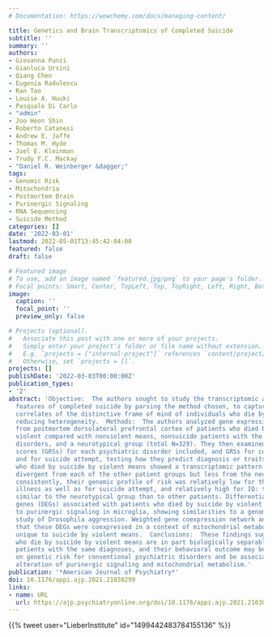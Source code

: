 ```yaml
---
# Documentation: https://wowchemy.com/docs/managing-content/

title: Genetics and Brain Transcriptomics of Completed Suicide
subtitle: ''
summary: ''
authors:
- Giovanna Punzi
- Gianluca Ursini
- Qiang Chen
- Eugenia Radulescu
- Ran Tao
- Louise A. Huuki
- Pasquale Di Carlo
- "admin"
- Joo Heon Shin
- Roberto Catanesi
- Andrew E. Jaffe
- Thomas M. Hyde
- Joel E. Kleinman
- Trudy F.C. Mackay
- "Daniel R. Weinberger &dagger;"
tags:
- Genomic Risk
- Mitochondria
- Postmortem Brain
- Purinergic Signaling
- RNA Sequencing
- Suicide Method
categories: []
date: '2022-03-01'
lastmod: 2022-05-01T13:45:42-04:00
featured: false
draft: false

# Featured image
# To use, add an image named `featured.jpg/png` to your page's folder.
# Focal points: Smart, Center, TopLeft, Top, TopRight, Left, Right, BottomLeft, Bottom, BottomRight.
image:
  caption: ''
  focal_point: ''
  preview_only: false

# Projects (optional).
#   Associate this post with one or more of your projects.
#   Simply enter your project's folder or file name without extension.
#   E.g. `projects = ["internal-project"]` references `content/project/deep-learning/index.md`.
#   Otherwise, set `projects = []`.
projects: []
publishDate: '2022-03-03T00:00:00Z'
publication_types:
- '2'
abstract: 'Objective:  The authors sought to study the transcriptomic and genomic
  features of completed suicide by parsing the method chosen, to capture molecular
  correlates of the distinctive frame of mind of individuals who die by suicide, while
  reducing heterogeneity.  Methods:  The authors analyzed gene expression (RNA sequencing)
  from postmortem dorsolateral prefrontal cortex of patients who died by suicide with
  violent compared with nonviolent means, nonsuicide patients with the same psychiatric
  disorders, and a neurotypical group (total N=329). They then examined genomic risk
  scores (GRSs) for each psychiatric disorder included, and GRSs for cognition (IQ)
  and for suicide attempt, testing how they predict diagnosis or traits (total N=888).  Results:  Patients
  who died by suicide by violent means showed a transcriptomic pattern remarkably
  divergent from each of the other patient groups but less from the neurotypical group;
  consistently, their genomic profile of risk was relatively low for their diagnosed
  illness as well as for suicide attempt, and relatively high for IQ: they were more
  similar to the neurotypical group than to other patients. Differentially expressed
  genes (DEGs) associated with patients who died by suicide by violent means pointed
  to purinergic signaling in microglia, showing similarities to a genome-wide association
  study of Drosophila aggression. Weighted gene coexpression network analysis revealed
  that these DEGs were coexpressed in a context of mitochondrial metabolic activation
  unique to suicide by violent means.  Conclusions:  These findings suggest that patients
  who die by suicide by violent means are in part biologically separable from other
  patients with the same diagnoses, and their behavioral outcome may be less dependent
  on genetic risk for conventional psychiatric disorders and be associated with an
  alteration of purinergic signaling and mitochondrial metabolism.'
publication: '*American Journal of Psychiatry*'
doi: 10.1176/appi.ajp.2021.21030299
links:
- name: URL
  url: https://ajp.psychiatryonline.org/doi/10.1176/appi.ajp.2021.21030299
---
```


{{% tweet user="LieberInstitute" id="1499442483784155136" %}}
